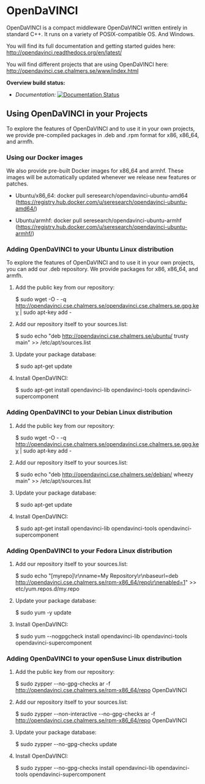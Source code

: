 # OpenDaVINCI

OpenDaVINCI is a compact middleware OpenDaVINCI written entirely in standard C++.
It runs on a variety of POSIX-compatible OS. And Windows.

You will find its full documentation and getting started guides here: http://opendavinci.readthedocs.org/en/latest/

You will find different projects that are using OpenDaVINCI here: http://opendavinci.cse.chalmers.se/www/index.html

**Overview build status:**
* *Documentation:* [![Documentation Status](https://readthedocs.org/projects/opendavinci/badge/?version=latest)](https://readthedocs.org/projects/opendavinci/badge/?version=latest)

## Using OpenDaVINCI in your Projects

To explore the features of OpenDaVINCI and to use it in your own projects, we provide pre-compiled
packages in .deb and .rpm format for x86, x86_64, and armfh.

### Using our Docker images

We also provide pre-built Docker images for x86_64 and armhf. These images will be automatically updated whenever
we release new features or patches.

* Ubuntu/x86_64: docker pull seresearch/opendavinci-ubuntu-amd64 (https://registry.hub.docker.com/u/seresearch/opendavinci-ubuntu-amd64/)

* Ubuntu/armhf: docker pull seresearch/opendavinci-ubuntu-armhf (https://registry.hub.docker.com/u/seresearch/opendavinci-ubuntu-armhf/)

### Adding OpenDaVINCI to your Ubuntu Linux distribution

To explore the features of OpenDaVINCI and to use it in your own projects, you can add our .deb repository. We provide
packages for x86, x86_64, and armfh.

1. Add the public key from our repository:

    $ sudo wget -O - -q http://opendavinci.cse.chalmers.se/opendavinci.cse.chalmers.se.gpg.key | sudo apt-key add -

2. Add our repository itself to your sources.list:

    $ sudo echo "deb http://opendavinci.cse.chalmers.se/ubuntu/ trusty main" >> /etc/apt/sources.list

3. Update your package database:

    $ sudo apt-get update

4. Install OpenDaVINCI:

    $ sudo apt-get install opendavinci-lib opendavinci-tools opendavinci-supercomponent


### Adding OpenDaVINCI to your Debian Linux distribution

1. Add the public key from our repository:

    $ sudo wget -O - -q http://opendavinci.cse.chalmers.se/opendavinci.cse.chalmers.se.gpg.key | sudo apt-key add -

2. Add our repository itself to your sources.list:

    $ sudo echo "deb http://opendavinci.cse.chalmers.se/debian/ wheezy main" >> /etc/apt/sources.list

3. Update your package database:

    $ sudo apt-get update

4. Install OpenDaVINCI:

    $ sudo apt-get install opendavinci-lib opendavinci-tools opendavinci-supercomponent


### Adding OpenDaVINCI to your Fedora Linux distribution

1. Add our repository itself to your sources.list:

    $ sudo echo "[myrepo]\r\nname=My Repository\r\nbaseurl=deb http://opendavinci.cse.chalmers.se/rpm-x86_64/repo\r\nenabled=1" >> etc/yum.repos.d/my.repo

2. Update your package database:

   $ sudo yum -y update

3. Install OpenDaVINCI:

   $ sudo yum --nogpgcheck install opendavinci-lib opendavinci-tools opendavinci-supercomponent
   
   
### Adding OpenDaVINCI to your openSuse Linux distribution

1. Add the public key from our repository:

    $ sudo zypper --no-gpg-checks ar -f http://opendavinci.cse.chalmers.se/rpm-x86_64/repo OpenDaVINCI

2. Add our repository itself to your sources.list:

    $ sudo zypper --non-interactive --no-gpg-checks ar -f http://opendavinci.cse.chalmers.se/rpm-x86_64/repo OpenDaVINCI

3. Update your package database:

    $ sudo zypper --no-gpg-checks update

4. Install OpenDaVINCI:

   $ sudo zypper --no-gpg-checks install opendavinci-lib opendavinci-tools opendavinci-supercomponent
   
